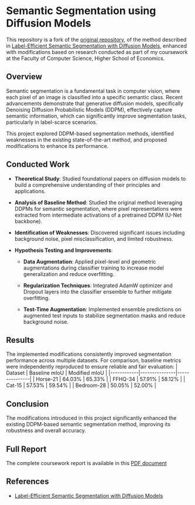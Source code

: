 
# Semantic Segmentation using Diffusion Models

This repository is a fork of the [original repository](https://github.com/yandex-research/ddpm-segmentation?tab=readme-ov-file), of the method described in [Label-Efficient Semantic Segmentation with Diffusion Models](https://arxiv.org/abs/2112.03126), enhanced with modifications based on research conducted as part of my coursework at the Faculty of Computer Science, Higher School of Economics.

## Overview

Semantic segmentation is a fundamental task in computer vision, where each pixel of an image is classified into a specific semantic class. Recent advancements demonstrate that generative diffusion models, specifically Denoising Diffusion Probabilistic Models (DDPM), effectively capture semantic information, which can significantly improve segmentation tasks, particularly in label-scarce scenarios.

This project explored DDPM-based segmentation methods, identified weaknesses in the existing state-of-the-art method, and proposed modifications to enhance its performance.

## Conducted Work

-   **Theoretical Study**: Studied foundational papers on diffusion models to build a comprehensive understanding of their principles and applications.
    
-   **Analysis of Baseline Method**: Studied the original method leveraging DDPMs for semantic segmentation, where pixel representations were extracted from intermediate activations of a pretrained DDPM (U-Net backbone).
    
-   **Identification of Weaknesses**: Discovered significant issues including background noise, pixel misclassification, and limited robustness.
    
-   **Hypothesis Testing and Improvements**:
    
    -   **Data Augmentation**: Applied pixel-level and geometric augmentations during classifier training to increase model generalization and reduce overfitting.
        
    -   **Regularization Techniques**: Integrated AdamW optimizer and Dropout layers into the classifier ensemble to further mitigate overfitting.
        
    -   **Test-Time Augmentation**: Implemented ensemble predictions on augmented test inputs to stabilize segmentation masks and reduce background noise.
        

## Results

The implemented modifications consistently improved segmentation performance across multiple datasets. For comparison, baseline metrics were independently reproduced to ensure reliable and fair evaluation:
| Dataset    | Baseline mIoU | Modified mIoU |
|------------|---------------|---------------|
| Horse-21   | 64.03%        | 65.33%        |
| FFHQ-34    | 57.91%        | 58.12%        |
| Cat-15     | 57.53%        | 59.54%        |
| Bedroom-28 | 50.05%        | 52.00%        |

## Conclusion

The modifications introduced in this project significantly enhanced the existing DDPM-based semantic segmentation method, improving its robustness and overall accuracy.

## Full Report

The complete coursework report is available in this [PDF document](https://github.com/matosjan/ddpm-segmentation-coursework/blob/main/report.pdf)
    
## References

-   [Label-Efficient Semantic Segmentation with Diffusion Models](https://arxiv.org/abs/2112.03126)
    
